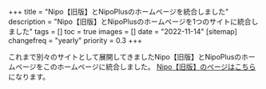 +++
title = "Nipo【旧版】とNipoPlusのホームページを統合しました"
description = "Nipo【旧版】とNipoPlusのホームページを1つのサイトに統合しました"
tags = []
toc = true
images = []
date = "2022-11-14"
[sitemap]
  changefreq = "yearly"
  priority = 0.3
+++

これまで別々のサイトとして展開してきましたNipo【旧版】とNipoPlusのホームページをこのホームページに統合しました。
[Nipo【旧版】のページはこちら](/legacy/about/quick/)になります。
